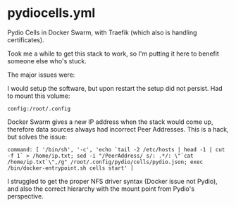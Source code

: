 # pydiocells.yml

Pydio Cells in Docker Swarm, with Traefik (which also is handling certificates).

Took me a while to get this stack to work, so I'm putting it here to benefit someone else who's stuck.

The major issues were: 

I would setup the software, but upon restart the setup did not persist.  Had to mount this volume:

`config:/root/.config`

Docker Swarm gives a new IP address when the stack would come up, therefore data sources always had incorrect Peer Addresses.  This is a hack, but solves the issue:

```command: [ '/bin/sh', '-c', 'echo `tail -2 /etc/hosts | head -1 | cut -f 1` > /home/ip.txt; sed -i "/PeerAddress/ s/: .*/: \"`cat /home/ip.txt`\",/g" /root/.config/pydio/cells/pydio.json; exec /bin/docker-entrypoint.sh cells start' ]```

I struggled to get the proper NFS driver syntax (Docker issue not Pydio), and also the correct hierarchy with the mount point from Pydio's perspective.
